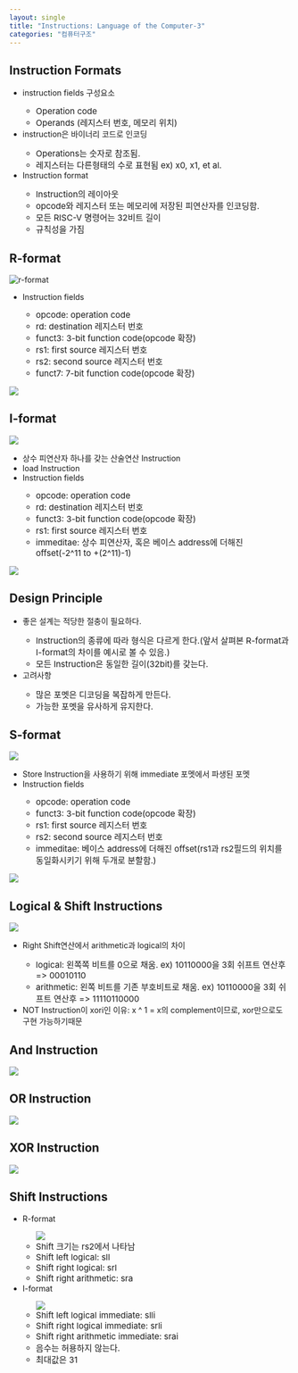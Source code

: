 ```yaml
---
layout: single
title: "Instructions: Language of the Computer-3"
categories: "컴퓨터구조"
---
```


## Instruction Formats

<ul>
  <li>instruction fields 구성요소</li>
  <ul>
    <li style="font-size:15px;">Operation code</li>
    <li style="font-size:15px;">Operands (레지스터 번호, 메모리 위치)</li>
  </ul>

  <li>instruction은 바이너리 코드로 인코딩</li>
  <ul>
    <li style="font-size:15px;">Operations는 숫자로 참조됨.</li>
    <li style="font-size:15px;">레지스터는 다른형태의 수로 표현됨 ex) x0, x1, et al.</li>
  </ul>

  <li>Instruction format</li>
  <ul>
    <li style="font-size:15px;">Instruction의 레이아웃</li>
    <li style="font-size:15px;">opcode와 레지스터 또는 메모리에 저장된 피연산자를 인코딩함.</li>
    <li style="font-size:15px;">모든 RISC-V 명령어는 32비트 길이</li>
    <li style="font-size:15px;">규칙성을 가짐</li>
  </ul>
</ul>

## R-format

<img src='/images/2024-09-25-comstruct7/스크린샷 2024-09-25 204954-1727265235424-2.png' alt='r-format'>
<ul>
  <li>Instruction fields</li>
  <ul>
     <li style="font-size:15px;">opcode: operation code</li>
     <li style="font-size:15px;">rd: destination 레지스터 번호</li>
     <li style="font-size:15px;">funct3: 3-bit function code(opcode 확장)</li>
     <li style="font-size:15px;">rs1: first source 레지스터 번호</li>
     <li style="font-size:15px;">rs2: second source 레지스터 번호</li>
     <li style="font-size:15px;">funct7: 7-bit function code(opcode 확장)</li>
  </ul>
</ul>
<img src='/images/2024-09-25-comstruct7/스크린샷 2024-09-25 210542.png'>

## I-format

<img src='/images/2024-09-25-comstruct7/스크린샷 2024-09-25 211032.png'>
<ul>
  <li>상수 피연산자 하나를 갖는 산술연산 Instruction</li>
  <li>load Instruction</li>
  <li>Instruction fields</li>
  <ul>
    <li style="font-size:15px;">opcode: operation code</li>
    <li style="font-size:15px;">rd: destination 레지스터 번호</li>
    <li style="font-size:15px;">funct3: 3-bit function code(opcode 확장)</li>
    <li style="font-size:15px;">rs1: first source 레지스터 번호</li>
    <li style="font-size:15px;">immeditae: 상수 피연산자, 혹은 베이스 address에 더해진 offset(-2^11 to +(2^11)-1)</li>
  </ul>
</ul>
<img src='/images/2024-09-25-comstruct7/스크린샷 2024-09-25 211705.png'>

## Design Principle

<ul>
  <li>좋은 설계는 적당한 절충이 필요하다.</li>
  <ul>
    <li style="font-size:15px;">Instruction의 종류에 따라 형식은 다르게 한다.(앞서 살펴본 R-format과 I-format의 차이를 예시로 볼 수 있음.)</li>
    <li style="font-size:15px;">모든 Instruction은 동일한 길이(32bit)를 갖는다.</li>
  </ul>

  <li>고려사항</li>
  <ul>
    <li style="font-size:15px;">많은 포멧은 디코딩을 복잡하게 만든다.</li>
    <li style="font-size:15px;">가능한 포멧을 유사하게 유지한다.</li>
  </ul>
</ul>

## S-format

<img src='/images/2024-09-25-comstruct7/스크린샷 2024-09-25 213243.png'>
<ul>
  <li>Store Instruction을 사용하기 위해 immediate 포멧에서 파생된 포멧</li>
  <li>Instruction fields</li>
  <ul>
    <li style="font-size:15px;">opcode: operation code</li>
    <li style="font-size:15px;">funct3: 3-bit function code(opcode 확장)</li>
    <li style="font-size:15px;">rs1: first source 레지스터 번호</li>
    <li style="font-size:15px;">rs2: second source 레지스터 번호</li>
    <li style="font-size:15px;">immeditae: 베이스 address에 더해진 offset(rs1과 rs2필드의 위치를 동일화시키기 위해 두개로 분할함.)</li>
  </ul>
</ul>
<img src='/images/2024-09-25-comstruct7/스크린샷 2024-09-25 213743.png'>

## Logical & Shift Instructions

<img src='/images/2024-09-25-comstruct7/스크린샷 2024-09-25 214407.png'>
<ul>
  <li>Right Shift연산에서 arithmetic과 logical의 차이</li>
  <ul>
    <li style="font-size:15px;">logical: 왼쪽쪽 비트를 0으로 채움. ex) 10110000을 3회 쉬프트 연산후 => 00010110</li>
    <li style="font-size:15px;">arithmetic: 왼쪽 비트를 기존 부호비트로 채움. ex) 10110000을 3회 쉬프트 연산후 => 11110110000</li>
  </ul>  
  <li>NOT Instruction이 xori인 이유: x ^ 1 = x의 complement이므로, xor만으로도 구현 가능하기때문</li>
</ul>

## And Instruction

<img src='/images/2024-09-25-comstruct7/스크린샷 2024-09-25 214105.png'>

## OR Instruction

<img src='/images/2024-09-25-comstruct7/스크린샷 2024-09-25 214154.png'>

## XOR Instruction

<img src='/images/2024-09-25-comstruct7/스크린샷 2024-09-25 214250.png'>

## Shift Instructions

<ul>
  <li>R-format</li>
  <ul>
    <img src='/images/2024-09-25-comstruct7/스크린샷 2024-09-25 215146.png'>
    <li style="font-size:15px;">Shift 크기는 rs2에서 나타남</li>
    <li style="font-size:15px;">Shift left logical: sll</li>
    <li style="font-size:15px;">Shift right logical: srl</li>
    <li style="font-size:15px;">Shift right arithmetic: sra</li>
  </ul>
  
  <li>I-format</li>
  <ul>
    <img src='/images/2024-09-25-comstruct7/스크린샷 2024-09-25 215146.png'>
    <li style="font-size:15px;">Shift left logical immediate: slli</li>
    <li style="font-size:15px;">Shift right logical immediate: srli</li>
    <li style="font-size:15px;">Shift right arithmetic immediate: srai</li>
    <li style="font-size:15px;">음수는 허용하지 않는다.</li>
    <li style="font-size:15px;">최대값은 31</li>
  </ul>
</ul>